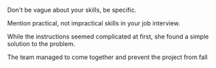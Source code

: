 Don't be vague about your skills, be specific.

Mention practical, not impractical skills in your job interview.

While the instructions seemed complicated at first, she found a simple solution to the problem.

The team managed to come together and prevent the project from fall